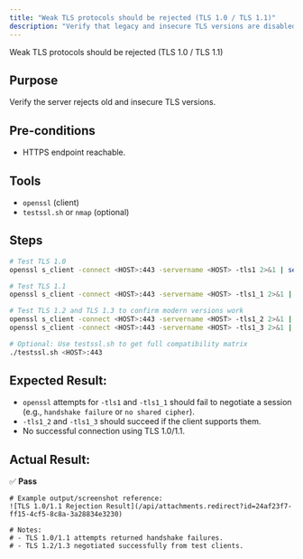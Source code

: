 ```yaml
---
title: "Weak TLS protocols should be rejected (TLS 1.0 / TLS 1.1)"
description: "Verify that legacy and insecure TLS versions are disabled and rejected by the server, while modern TLS versions remain functional."
---
```


Weak TLS protocols should be rejected (TLS 1.0 / TLS 1.1)

## Purpose
Verify the server rejects old and insecure TLS versions.

## Pre-conditions

* HTTPS endpoint reachable.

## Tools

* `openssl` (client)
* `testssl.sh` or `nmap` (optional)

## Steps

```bash
# Test TLS 1.0
openssl s_client -connect <HOST>:443 -servername <HOST> -tls1 2>&1 | sed -n '1,200p'

# Test TLS 1.1
openssl s_client -connect <HOST>:443 -servername <HOST> -tls1_1 2>&1 | sed -n '1,200p'

# Test TLS 1.2 and TLS 1.3 to confirm modern versions work
openssl s_client -connect <HOST>:443 -servername <HOST> -tls1_2 2>&1 | sed -n '1,200p'
openssl s_client -connect <HOST>:443 -servername <HOST> -tls1_3 2>&1 | sed -n '1,200p'

# Optional: Use testssl.sh to get full compatibility matrix
./testssl.sh <HOST>:443
```

## Expected Result:

* `openssl` attempts for `-tls1` and `-tls1_1` should fail to negotiate a session (e.g., `handshake failure` or `no shared cipher`).
* `-tls1_2` and `-tls1_3` should succeed if the client supports them.
* No successful connection using TLS 1.0/1.1.

## Actual Result:
✅ **Pass**

```text
# Example output/screenshot reference:
![TLS 1.0/1.1 Rejection Result](/api/attachments.redirect?id=24af23f7-ff15-4cf5-8c8a-3a28834e3230)

# Notes:
# - TLS 1.0/1.1 attempts returned handshake failures.
# - TLS 1.2/1.3 negotiated successfully from test clients.
```